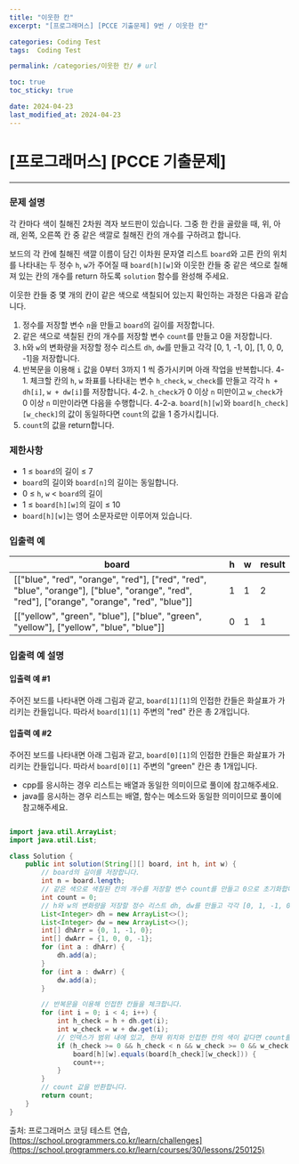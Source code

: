```yaml
---
title: "이웃한 칸"
excerpt: "[프로그래머스] [PCCE 기출문제] 9번 / 이웃한 칸"

categories: Coding Test
tags:  Coding Test

permalink: /categories/이웃한 칸/ # url

toc: true
toc_sticky: true

date: 2024-04-23
last_modified_at: 2024-04-23
---
```


# [프로그래머스] [PCCE 기출문제]

---

### 문제 설명
각 칸마다 색이 칠해진 2차원 격자 보드판이 있습니다. 그중 한 칸을 골랐을 때, 위, 아래, 왼쪽, 오른쪽 칸 중 같은 색깔로 칠해진 칸의 개수를 구하려고 합니다.

보드의 각 칸에 칠해진 색깔 이름이 담긴 이차원 문자열 리스트 `board`와 고른 칸의 위치를 나타내는 두 정수 `h`, `w`가 주어질 때 `board[h][w]`와 이웃한 칸들 중 같은 색으로 칠해져 있는 칸의 개수를 return 하도록 `solution` 함수를 완성해 주세요.

이웃한 칸들 중 몇 개의 칸이 같은 색으로 색칠되어 있는지 확인하는 과정은 다음과 같습니다.

1. 정수를 저장할 변수 `n`을 만들고 `board`의 길이를 저장합니다.
2. 같은 색으로 색칠된 칸의 개수를 저장할 변수 `count`를 만들고 0을 저장합니다.
3. `h`와 `w`의 변화량을 저장할 정수 리스트 `dh`, `dw`를 만들고 각각 [0, 1, -1, 0], [1, 0, 0, -1]을 저장합니다.
4. 반복문을 이용해 `i` 값을 0부터 3까지 1 씩 증가시키며 아래 작업을 반복합니다.
    4-1. 체크할 칸의 `h`, `w` 좌표를 나타내는 변수 `h_check`, `w_check`를 만들고 각각 `h + dh[i]`, `w + dw[i]`를 저장합니다.
    4-2. `h_check`가 0 이상 `n` 미만이고 `w_check`가 0 이상 `n` 미만이라면 다음을 수행합니다.
        4-2-a. `board[h][w]`와 `board[h_check][w_check]`의 값이 동일하다면 `count`의 값을 1 증가시킵니다.
5. `count`의 값을 return합니다.

### 제한사항
- 1 ≤ `board`의 길이 ≤ 7
- `board`의 길이와 `board[n]`의 길이는 동일합니다.
- 0 ≤ `h`, `w` < `board`의 길이
- 1 ≤ `board[h][w]`의 길이 ≤ 10
- `board[h][w]`는 영어 소문자로만 이루어져 있습니다.

### 입출력 예

| board                                                                                      | h | w | result |
|---------------------------------------------------------------------------------------------|---|---|--------|
| [["blue", "red", "orange", "red"], ["red", "red", "blue", "orange"], ["blue", "orange", "red", "red"], ["orange", "orange", "red", "blue"]] | 1 | 1 | 2      |
| [["yellow", "green", "blue"], ["blue", "green", "yellow"], ["yellow", "blue", "blue"]]     | 0 | 1 | 1      |

### 입출력 예 설명

#### 입출력 예 #1
주어진 보드를 나타내면 아래 그림과 같고, `board[1][1]`의 인접한 칸들은 화살표가 가리키는 칸들입니다. 따라서 `board[1][1]` 주변의 "red" 칸은 총 2개입니다.

#### 입출력 예 #2
주어진 보드를 나타내면 아래 그림과 같고, `board[0][1]`의 인접한 칸들은 화살표가 가리키는 칸들입니다. 따라서 `board[0][1]` 주변의 "green" 칸은 총 1개입니다.


- cpp를 응시하는 경우 리스트는 배열과 동일한 의미이므로 풀이에 참고해주세요.
- java를 응시하는 경우 리스트는 배열, 함수는 메소드와 동일한 의미이므로 풀이에 참고해주세요.

```java

import java.util.ArrayList;
import java.util.List;

class Solution {
    public int solution(String[][] board, int h, int w) {
        // board의 길이를 저장합니다.
        int n = board.length;
        // 같은 색으로 색칠된 칸의 개수를 저장할 변수 count를 만들고 0으로 초기화합니다.
        int count = 0;
        // h와 w의 변화량을 저장할 정수 리스트 dh, dw를 만들고 각각 [0, 1, -1, 0], [1, 0, 0, -1]을 저장합니다.
        List<Integer> dh = new ArrayList<>();
        List<Integer> dw = new ArrayList<>();
        int[] dhArr = {0, 1, -1, 0};
        int[] dwArr = {1, 0, 0, -1};
        for (int a : dhArr) {
            dh.add(a);
        }
        for (int a : dwArr) {
            dw.add(a);
        }

        // 반복문을 이용해 인접한 칸들을 체크합니다.
        for (int i = 0; i < 4; i++) {
            int h_check = h + dh.get(i);
            int w_check = w + dw.get(i);
            // 인덱스가 범위 내에 있고, 현재 위치와 인접한 칸의 색이 같다면 count를 증가시킵니다.
            if (h_check >= 0 && h_check < n && w_check >= 0 && w_check < n &&
                board[h][w].equals(board[h_check][w_check])) {
                count++;
            }
        }
        // count 값을 반환합니다.
        return count;
    }
}
``````

출처: 프로그래머스 코딩 테스트 연습, [https://school.programmers.co.kr/learn/challenges](https://school.programmers.co.kr/learn/courses/30/lessons/250125)
